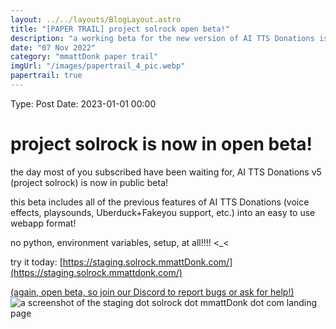 ```yaml
---
layout: ../../layouts/BlogLayout.astro
title: "[PAPER TRAIL] project solrock open beta!"
description: "a working beta for the new version of AI TTS Donations is now (and has been) in beta!"
date: "07 Nov 2022"
category: "mmattDonk paper trail"
imgUrl: "/images/papertrail_4_pic.webp"
papertrail: true
---
```


Type: Post
Date: 2023-01-01 00:00

# project solrock is now in open beta!

the day most of you subscribed have been waiting for, AI TTS Donations v5 (project solrock) is now in public beta!

this beta includes all of the previous features of AI TTS Donations (voice effects, playsounds, Uberduck+Fakeyou support, etc.) into an easy to use webapp format!

no python, environment variables, setup, at all!!!! <\_<

try it today: [https://staging.solrock.mmattDonk.com/](https://staging.solrock.mmattdonk.com/)

[(again, open beta, so join our Discord to report bugs or ask for help!)](https://discord.gg/VUAjRrkZVJ)
![a screenshot of the staging dot solrock dot mmattDonk dot com landing page](/images/landing_page_ss.webp)
